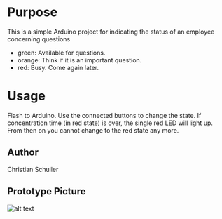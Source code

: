# Purpose
This is a simple Arduino project for indicating the status of an employee concerning questions
- green: Available for questions.
- orange: Think if it is an important question.
- red: Busy. Come again later.

# Usage 
Flash to Arduino. Use the connected buttons to change the state. 
If concentration time (in red state) is over, the single red LED will light up.
From then on you cannot change to the red state any more.

## Author
Christian Schuller

## Prototype Picture
![alt text](https://scr.bsh-sdd.com/projects/GEDTMI/repos/lynclamp/browse/LyncLamp_Prototype.jpeg)
